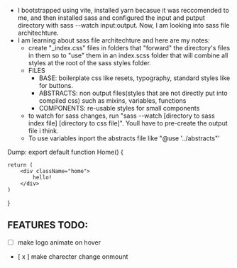 - I bootstrapped using vite, installed yarn becasue it was reccomended to me, and then installed sass and configured the input and putput directory with sass --watch input:output. Now, I am looking into sass file architechture.
- I am learning about sass file architechture and here are my notes:
    - create "_index.css" files in folders that "forward" the directory's files in them so to "use" them in an index.scss folder that will combine all styles at the root of the sass styles folder. 
    - FILES
        - BASE: boilerplate css like resets, typography, standard styles like for buttons.
        - ABSTRACTS: non output files(styles that are not directly put into compiled css) such as mixins, variables, functions
        - COMPONENTS: re-usable styles for small components
    - to watch for sass changes, run "sass --watch [directory to sass index file] [directory to css file]". Youll have to pre-create the output file i think.
    - To use variables inport the abstracts file like "@use '../abstracts"'


Dump:
export default function Home() {
    
    return (
        <div className="home">
            hello!
        </div>
    )
}

##  FEATURES TODO:
- [  ] make logo animate on hover
- [ x ] make charecter change onmount